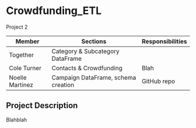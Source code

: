 # Crowdfunding_ETL
Project 2

| Member  | Sections | Responsibilities |
| ------------- | ------------- | ------------- |
| Together  | Category & Subcategory DataFrame  | |
| Cole Turner  | Contacts & Crowdfunding  | Blah |
| Noelle Martinez  | Campaign DataFrame, schema creation  | GitHub repo|


## Project Description
Blahblah
